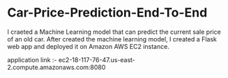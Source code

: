 # Car-Price-Prediction-End-To-End
I craeted a Machine Learning model that can predict the current sale price of an old car.
After created the machine learning model, 
I created a Flask web app and deployed it on Amazon AWS EC2 instance.

application link :-  ec2-18-117-76-47.us-east-2.compute.amazonaws.com:8080

